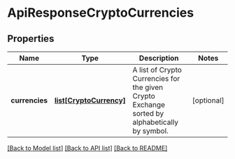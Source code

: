 # ApiResponseCryptoCurrencies

## Properties
Name | Type | Description | Notes
------------ | ------------- | ------------- | -------------
**currencies** | [**list[CryptoCurrency]**](CryptoCurrency.md) | A list of Crypto Currencies for the given Crypto Exchange sorted by alphabetically by symbol. | [optional] 

[[Back to Model list]](../README.md#documentation-for-models) [[Back to API list]](../README.md#documentation-for-api-endpoints) [[Back to README]](../README.md)


